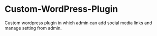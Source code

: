 # Custom-WordPress-Plugin
Custom wordpress plugin in which admin can add social media links and manage setting from admin.
